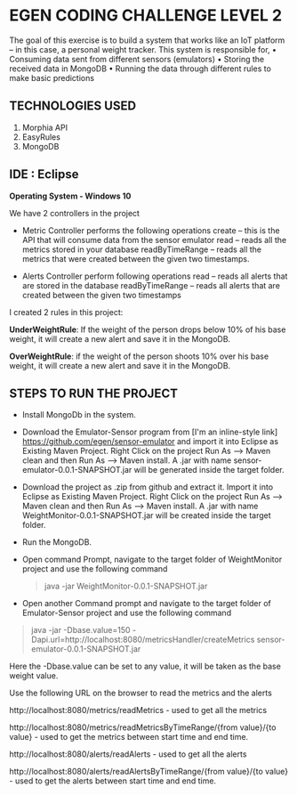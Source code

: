 # EGEN CODING CHALLENGE LEVEL 2

The goal of this exercise is to build a system that works like an IoT platform – in this case, a personal weight tracker. This system is responsible for,
•	Consuming data sent from different sensors (emulators)
•	Storing the received data in MongoDB
•	Running the data through different rules to make basic predictions

## TECHNOLOGIES USED
1. Morphia API
2. EasyRules
3. MongoDB

## IDE : Eclipse

**Operating System - Windows 10**

We have 2 controllers in the project

- Metric Controller performs the following operations
  create – this is the API that will consume data from the sensor emulator
  read – reads all the metrics stored in your database
  readByTimeRange – reads all the metrics that were created between the given two timestamps.
  
- Alerts Controller perform following operations
  read – reads all alerts that are stored in the database
  readByTimeRange – reads all alerts that are created between the given two timestamps
  
 I created 2 rules in this project:
 
 **UnderWeightRule**: If the weight of the person drops below 10% of his base weight, it will create a new alert and save it in the MongoDB.
 
 **OverWeightRule**: if the weight of the person shoots 10% over his base weight, it will create a new alert and save it in the MongoDB.
 
## STEPS TO RUN THE PROJECT

- Install MongoDb in the system.

- Download the Emulator-Sensor program from [I'm an inline-style link] https://github.com/egen/sensor-emulator and import it into Eclipse as Existing Maven Project. Right Click on the project Run As --> Maven clean and then Run As --> Maven install. A .jar with name sensor-emulator-0.0.1-SNAPSHOT.jar will be generated inside the target folder.

- Download the project as .zip from github and extract it. Import it into Eclipse as Existing Maven Project. Right Click on the project Run As --> Maven clean and then Run As --> Maven install. A .jar with name WeightMonitor-0.0.1-SNAPSHOT.jar will be created inside the target folder.

- Run the MongoDB.

- Open command Prompt, navigate to the target folder of WeightMonitor project and use the following command
  
  > java -jar WeightMonitor-0.0.1-SNAPSHOT.jar
  
- Open another Command prompt and navigate to the target folder of Emulator-Sensor project and use the following command

 > java -jar -Dbase.value=150 -Dapi.url=http://localhost:8080/metricsHandler/createMetrics    sensor-emulator-0.0.1-SNAPSHOT.jar
 
 Here the -Dbase.value can be set to any value, it will be taken as the base weight value.
 
 Use the following URL on the browser to read the metrics and the alerts
 
 http://localhost:8080/metrics/readMetrics  - used to get all the metrics
 
 http://localhost:8080/metrics/readMetricsByTimeRange/{from value}/{to value} - used to get the metrics between start time and end time.
 
  http://localhost:8080/alerts/readAlerts  - used to get all the alerts
 
 http://localhost:8080/alerts/readAlertsByTimeRange/{from value}/{to value} - used to get the alerts between start time and end time.
 
 

 
 
 
 